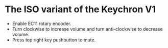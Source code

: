 # The ISO variant of the Keychron V1

- Enable EC11 rotary encoder.
- Turn clockwise to increase volume and turn anti-clockwise to decrease volume.
- Press top right key pushbutton to mute.
